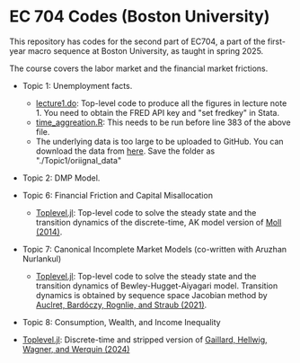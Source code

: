 # EC 704 Codes (Boston University)

This repository has codes for the second part of EC704, a part of the first-year macro sequence at Boston University, as taught in spring 2025.

The course covers the labor market and the financial market frictions.
* Topic 1: Unemployment facts.
  * [lecture1.do](./Topic1/lecture1.do): Top-level code to produce all the figures in lecture note 1. You need to obtain the FRED API key and "set fredkey" in Stata.
  * [time_aggreation.R](./Topic1/time_aggregation.R): This needs to be run before line 383 of the above file.
  * The underlying data is too large to be uploaded to GitHub. You can download the data from [here](https://www.dropbox.com/scl/fo/aofw98nppaey0pjoi1aql/AL0pFltslJinYj_tKfWq4IY?rlkey=a9v0i1ugkf30ik5zyiiam77eb&dl=1). Save the folder as "./Topic1/oriignal_data"
 
* Topic 2: DMP Model.


* Topic 6: Financial Friction and Capital Misallocation
  * [Toplevel.jl](./Topic6/Toplevel.jl): Top-level code to solve the steady state and the transition dynamics of the discrete-time, AK model version of [Moll (2014)](https://benjaminmoll.com/wp-content/uploads/2019/07/TFPFF.pdf).

* Topic 7: Canonical Incomplete Market Models (co-written with Aruzhan Nurlankul)
  * [Toplevel.jl](./Topic7/Toplevel.jl): Top-level code to solve the steady state and the transition dynamics of Bewley-Hugget-Aiyagari model. Transition dynamics is obtained by sequence space Jacobian method by [Auclret, Bardóczy, Rognlie, and Straub (2021)](https://web.stanford.edu/~aauclert/sequence_space_jacobian.pdf).

* Topic 8: Consumption, Wealth, and Income Inequality
 * [Toplevel.jl](./Topic8/Toplevel.jl): Discrete-time and stripped version of [Gaillard, Hellwig, Wagner, and Werquin (2024)](https://www.tse-fr.eu/sites/default/files/TSE/documents/doc/wp/2023/wp_tse_1493.pdf)



